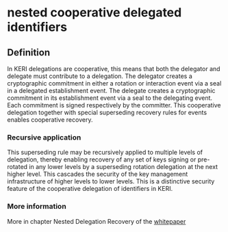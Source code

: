 # nested cooperative delegated identifiers
## Definition
In KERI delegations are cooperative, this means that both the delegator and delegate must contribute to a delegation. The delegator creates a cryptographic commitment in either a rotation or interaction event via a seal in a delegated establishment event. The delegate creates a cryptographic commitment in its establishment event via a seal to the delegating event. Each commitment is signed respectively by the committer. This cooperative delegation together with special superseding recovery rules for events enables cooperative recovery.

### Recursive application
This superseding rule may be recursively applied to multiple levels of delegation, thereby enabling recovery of any set of keys signing or pre-rotated in any lower levels by a superseding rotation delegation at the next higher level. This cascades the security of the key management infrastructure of higher levels to lower levels. This is a distinctive security feature of the cooperative delegation of identifiers in KERI.

### More information
More in chapter Nested Delegation Recovery of the [whitepaper](https://github.com/SmithSamuelM/Papers/blob/master/whitepapers/KERI_WP_2.x.web.pdf)